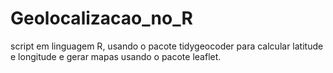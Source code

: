 # Geolocalizacao_no_R
script em linguagem R, usando o pacote tidygeocoder para calcular latitude e longitude e gerar mapas usando o pacote leaflet.
